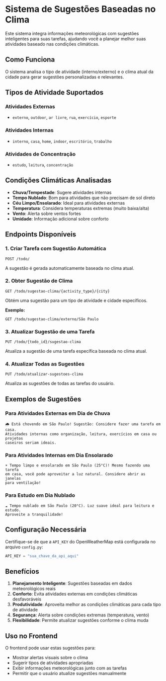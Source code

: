 # Sistema de Sugestões Baseadas no Clima

Este sistema integra informações meteorológicas com sugestões inteligentes para suas tarefas, ajudando você a planejar melhor suas atividades baseado nas condições climáticas.

## Como Funciona

O sistema analisa o tipo de atividade (interno/externo) e o clima atual da cidade para gerar sugestões personalizadas e relevantes.

## Tipos de Atividade Suportados

### Atividades Externas
- `externo`, `outdoor`, `ar livre`, `rua`, `exercício`, `esporte`

### Atividades Internas  
- `interno`, `casa`, `home`, `indoor`, `escritório`, `trabalho`

### Atividades de Concentração
- `estudo`, `leitura`, `concentração`

## Condições Climáticas Analisadas

- **Chuva/Tempestade**: Sugere atividades internas
- **Tempo Nublado**: Bom para atividades que não precisam de sol direto
- **Céu Limpo/Ensolarado**: Ideal para atividades externas
- **Temperatura**: Considera temperaturas extremas (muito baixa/alta)
- **Vento**: Alerta sobre ventos fortes
- **Umidade**: Informação adicional sobre conforto

## Endpoints Disponíveis

### 1. Criar Tarefa com Sugestão Automática
```
POST /todo/
```
A sugestão é gerada automaticamente baseada no clima atual.

### 2. Obter Sugestão de Clima
```
GET /todo/sugestao-clima/{activity_type}/{city}
```
Obtém uma sugestão para um tipo de atividade e cidade específicos.

**Exemplo:**
```
GET /todo/sugestao-clima/externo/São Paulo
```

### 3. Atualizar Sugestão de uma Tarefa
```
PUT /todo/{todo_id}/sugestao-clima
```
Atualiza a sugestão de uma tarefa específica baseada no clima atual.

### 4. Atualizar Todas as Sugestões
```
PUT /todo/atualizar-sugestoes-clima
```
Atualiza as sugestões de todas as tarefas do usuário.

## Exemplos de Sugestões

### Para Atividades Externas em Dia de Chuva
```
🌧️ Está chovendo em São Paulo! Sugestão: Considere fazer uma tarefa em casa. 
Atividades internas como organização, leitura, exercícios em casa ou projetos 
caseiros seriam ideais.
```

### Para Atividades Internas em Dia Ensolarado
```
☀️ Tempo limpo e ensolarado em São Paulo (25°C)! Mesmo fazendo uma tarefa 
em casa, você pode aproveitar a luz natural. Considere abrir as janelas 
para ventilação!
```

### Para Estudo em Dia Nublado
```
☁️ Tempo nublado em São Paulo (20°C). Luz suave ideal para leitura e estudo. 
Aproveite a tranquilidade!
```

## Configuração Necessária

Certifique-se de que a `API_KEY` do OpenWeatherMap está configurada no arquivo `config.py`:

```python
API_KEY = "sua_chave_da_api_aqui"
```

## Benefícios

1. **Planejamento Inteligente**: Sugestões baseadas em dados meteorológicos reais
2. **Conforto**: Evita atividades externas em condições climáticas desfavoráveis
3. **Produtividade**: Aproveita melhor as condições climáticas para cada tipo de atividade
4. **Segurança**: Alerta sobre condições extremas (temperatura, vento)
5. **Flexibilidade**: Permite atualizar sugestões conforme o clima muda

## Uso no Frontend

O frontend pode usar estas sugestões para:
- Mostrar alertas visuais sobre o clima
- Sugerir tipos de atividades apropriadas
- Exibir informações meteorológicas junto com as tarefas
- Permitir que o usuário atualize sugestões manualmente
